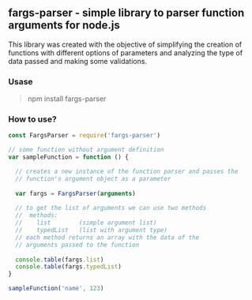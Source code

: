 ## fargs-parser - simple library to parser function arguments for node.js

This library was created with the objective of simplifying the creation of functions with different options of parameters and analyzing the type of data passed and making some validations.

### Usase

>  npm install fargs-parser

### How to use?
```js
const FargsParser = require('fargs-parser')

// some function without argument definition
var sampleFunction = function () {

  // creates a new instance of the function parser and passes the
  // function's argument object as a parameter
  
  var fargs = FargsParser(arguments)
  
  // to get the list of arguments we can use two methods
  //  methods:
  //    list        (simple argument list)
  //    typedList   (list with argument type)
  // each method returns an array with the data of the
  // arguments passed to the function
  
  console.table(fargs.list)
  console.table(fargs.typedList)
}

sampleFunction('name', 123)
```
<br>

